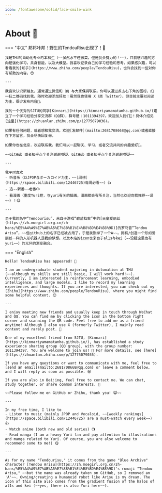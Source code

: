 ```yaml
---
icon: /fontawesome/solid/face-smile-wink
---
```


# About 🥳

=== "中文"
    邦邦咔邦！野生的TendouRisu出现了！🥳

    我是THU的自动化专业的本科生（~~虽然水平还很菜，但是我会努力的！~~），目前感兴趣的方向是强化学习，具身智能，以及大模型。我喜欢记录自己的学习经验和思考。如果感兴趣，可以看看我的[知乎](https://www.zhihu.com/people/TendouRisu)，也许会找到一些对你有帮助的内容。😊

    ---

    我喜欢认识新朋友，通常通过微信和 QQ 与大家保持联系。你可以通过点击右下角的图标，扫一扫二维码找到我，随时欢迎添加好友！虽然我也使用 X（原 Twitter），但目前主要以阅读为主，很少发布内容👀。

    我的一个优秀的SJTU的同学[Kinnari](https://kinnariyamamatanha.github.io/)建立了一个学习经验分享交流群（QQ群），群号是：1011394397。欢迎加入我们🎉！具体介绍见[这里](https://zhuanlan.zhihu.com/p/12775079036)。

    如果有任何问题，或者想和我交流，欢迎[发邮件](mailto:2681708668@qq.com)或者直接在下方留言，我会尽快回复😎。

    如果你也在北京，欢迎联系我。我们可以一起聊天、学习，或者交流共同的兴趣爱好👻。

    ~~GitHub 或者知乎点个关注谢谢喵😺，GitHub 或者知乎点个关注谢谢喵😺~~

    ---

    我平时喜欢
    - 听音乐（以JPOP与ボーカロイド为主，~~[周榜](https://space.bilibili.com/12446725)每周必看~~）👍
    - 追~~新番~~老番📺
    - 看漫画（重度Yuri控，与yuri有关的插画，漫画都会有所关注，当然也欢迎向我推荐~~误~~）！😋

    ---

    至于我的名字“Tendourisu”，来自于游戏“碧蓝档案”中的[天童爱丽丝(https://zh.moegirl.org.cn/zh-hans/%E5%A4%A9%E7%AB%A5%E7%88%B1%E4%B8%BD%E4%B8%9D)]的罗马音“Tendou Arisu”，~~但github上的名字已经被占用了，于是我删掉了一个A~~。拥有/创造一个形如爱丽丝一样的人形机器人是我的梦想。以及本站的icon也来自于al1s与kei（~~没错这里也有yuri~~）的光环的渐变融合。

=== "English"

    Hello! TendouRisu has appeared! 🥳

    I am an undergraduate student majoring in Automation at THU (~~although my skills are still basic, I will work hard!~~). Currently, I am interested in reinforcement learning, embodied intelligence, and large models. I like to record my learning experiences and thoughts. If you are interested, you can check out my [Zhihu](https://www.zhihu.com/people/TendouRisu), where you might find some helpful content. 😊

    ---

    I enjoy meeting new friends and usually keep in touch through WeChat and QQ. You can find me by clicking the icon in the bottom right corner and scanning the QR code. Feel free to add me as a friend anytime! Although I also use X (formerly Twitter), I mainly read content and rarely post. 👀

    One of my excellent friend from SJTU, [Kinnari](https://kinnariyamamatanha.github.io/), has established a study experience sharing group (QQ group), with the group number: 1011394397. You are welcome to join us! 🎉 For more details, see [here](https://zhuanlan.zhihu.com/p/12775079036).

    If you have any questions or want to communicate with me, feel free to [send an email](mailto:2681708668@qq.com) or leave a comment below, and I will reply as soon as possible. 😎

    If you are also in Beijing, feel free to contact me. We can chat, study together, or share common interests. 👻

    ~~Please follow me on GitHub or Zhihu, thank you! 😺~~

    ---

    In my free time, I like to
    - Listen to music (mainly JPOP and Vocaloid, ~~[weekly rankings](https://space.bilibili.com/12446725) are a must-watch every week~~) 👍
    - Watch anime (both new and old series) 📺
    - Read manga (I am a heavy Yuri fan and pay attention to illustrations and manga related to Yuri. Of course, you are also welcome to recommend some to me!) 😋

    ---

    As for my name "Tendourisu," it comes from the game "Blue Archive" character [Tendou Arisu](https://zh.moegirl.org.cn/zh-hans/%E5%A4%A9%E7%AB%A5%E7%88%B1%E4%B8%BD%E4%B8%9D)'s romaji "Tendou Arisu," ~~but the name was already taken on GitHub, so I removed an 'A'~~. Owning/creating a humanoid robot like Arisu is my dream. The icon of this site also comes from the gradient fusion of the halos of al1s and kei (~~yes, there is also Yuri here~~).

